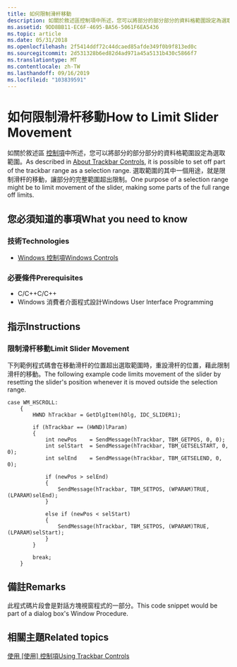 ```yaml
---
title: 如何限制滑杆移動
description: 如關於敘述區控制項中所述，您可以將部分的部分部分的資料格範圍設定為選取範圍。 選取範圍的其中一個用途，就是限制滑杆的移動，讓部分的完整範圍超出限制。
ms.assetid: 9DD8BB11-EC6F-4695-BA56-5061F6EA5436
ms.topic: article
ms.date: 05/31/2018
ms.openlocfilehash: 2f5414ddf72c44dcaed85afde349f0b9f813ed0c
ms.sourcegitcommit: 2d531328b6ed82d4ad971a45a5131b430c5866f7
ms.translationtype: MT
ms.contentlocale: zh-TW
ms.lasthandoff: 09/16/2019
ms.locfileid: "103839591"
---
```

# <a name="how-to-limit-slider-movement"></a><span data-ttu-id="80751-104">如何限制滑杆移動</span><span class="sxs-lookup"><span data-stu-id="80751-104">How to Limit Slider Movement</span></span>

<span data-ttu-id="80751-105">如關於敘述區 [控制項](trackbar-controls.md)中所述，您可以將部分的部分部分的資料格範圍設定為選取範圍。</span><span class="sxs-lookup"><span data-stu-id="80751-105">As described in [About Trackbar Controls](trackbar-controls.md), it is possible to set off part of the trackbar range as a selection range.</span></span> <span data-ttu-id="80751-106">選取範圍的其中一個用途，就是限制滑杆的移動，讓部分的完整範圍超出限制。</span><span class="sxs-lookup"><span data-stu-id="80751-106">One purpose of a selection range might be to limit movement of the slider, making some parts of the full range off limits.</span></span>

## <a name="what-you-need-to-know"></a><span data-ttu-id="80751-107">您必須知道的事項</span><span class="sxs-lookup"><span data-stu-id="80751-107">What you need to know</span></span>

### <a name="technologies"></a><span data-ttu-id="80751-108">技術</span><span class="sxs-lookup"><span data-stu-id="80751-108">Technologies</span></span>

-   [<span data-ttu-id="80751-109">Windows 控制項</span><span class="sxs-lookup"><span data-stu-id="80751-109">Windows Controls</span></span>](window-controls.md)

### <a name="prerequisites"></a><span data-ttu-id="80751-110">必要條件</span><span class="sxs-lookup"><span data-stu-id="80751-110">Prerequisites</span></span>

-   <span data-ttu-id="80751-111">C/C++</span><span class="sxs-lookup"><span data-stu-id="80751-111">C/C++</span></span>
-   <span data-ttu-id="80751-112">Windows 消費者介面程式設計</span><span class="sxs-lookup"><span data-stu-id="80751-112">Windows User Interface Programming</span></span>

## <a name="instructions"></a><span data-ttu-id="80751-113">指示</span><span class="sxs-lookup"><span data-stu-id="80751-113">Instructions</span></span>

### <a name="limit-slider-movement"></a><span data-ttu-id="80751-114">限制滑杆移動</span><span class="sxs-lookup"><span data-stu-id="80751-114">Limit Slider Movement</span></span>

<span data-ttu-id="80751-115">下列範例程式碼會在移動滑杆的位置超出選取範圍時，重設滑杆的位置，藉此限制滑杆的移動。</span><span class="sxs-lookup"><span data-stu-id="80751-115">The following example code limits movement of the slider by resetting the slider's position whenever it is moved outside the selection range.</span></span>


```
case WM_HSCROLL:
    {
        HWND hTrackbar = GetDlgItem(hDlg, IDC_SLIDER1);
        
        if (hTrackbar == (HWND)lParam)
        {
            int newPos    = SendMessage(hTrackbar, TBM_GETPOS, 0, 0);
            int selStart  = SendMessage(hTrackbar, TBM_GETSELSTART, 0, 0);
            int selEnd    = SendMessage(hTrackbar, TBM_GETSELEND, 0, 0);
            
            if (newPos > selEnd)
            {
                SendMessage(hTrackbar, TBM_SETPOS, (WPARAM)TRUE, (LPARAM)selEnd);
            }
            
            else if (newPos < selStart)
            {
                SendMessage(hTrackbar, TBM_SETPOS, (WPARAM)TRUE, (LPARAM)selStart);
            }
        }
        
        break;
    }
```



## <a name="remarks"></a><span data-ttu-id="80751-116">備註</span><span class="sxs-lookup"><span data-stu-id="80751-116">Remarks</span></span>

<span data-ttu-id="80751-117">此程式碼片段會是對話方塊視窗程式的一部分。</span><span class="sxs-lookup"><span data-stu-id="80751-117">This code snippet would be part of a dialog box's Window Procedure.</span></span>

## <a name="related-topics"></a><span data-ttu-id="80751-118">相關主題</span><span class="sxs-lookup"><span data-stu-id="80751-118">Related topics</span></span>

<dl> <dt>

<span data-ttu-id="80751-119">[使用 [使用] 控制項](using-trackbar-controls.md)</span><span class="sxs-lookup"><span data-stu-id="80751-119">[Using Trackbar Controls](using-trackbar-controls.md)</span></span>
</dt> </dl>

 

 




